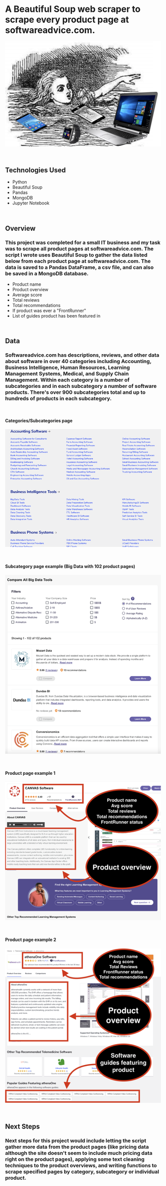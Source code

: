 # A Beautiful Soup web scraper to scrape every product page at softwareadvice.com.

![alice](images/alice_in_software_land.png)

<br>

## Technologies Used

* Python
* Beautiful Soup
* Pandas
* MongoDB
* Jupyter Notebook

<br>

## Overview

### This project was completed for a small IT business and my task was to scrape all product pages at softwareadvice.com.  The script I wrote uses Beautiful Soup to gather the data listed below from each product page at softwareadvice.com.  The data is saved to a Pandas DataFrame, a csv file, and can also be saved in a MongoDB database.

* Product name
* Product overview
* Average score
* Total reviews
* Total recommendations
* If product was ever a "FrontRunner"
* List of guides product has been featured in


<br>

## Data

###  Softwareadvice.com has descriptions, reviews, and other data about software in over 40 categories including Accounting, Business Intelligence, Human Resources, Learning Management Systems, Medical, and Supply Chain Management.  Within each category is a number of subcategories and in each subcategory a number of software products.  There's over 900 subcategories total and up to hundreds of products in each subcategory.

<br>

#### Categories/Subcategories page
![categories page](images/categories_page.png)


<br>

#### Subcategory page example (Big Data with 102 product pages)
![subcategory page](images/subcategory_page.png)



<br>

#### Product page example 1
![subcategory page](images/product_page_1.png)

<br>

#### Product page example 2 
![subcategory page](images/product_page_2.png)

<br>

## Next Steps

### Next steps for this project would include letting the script gather more data from the product pages (like pricing data although the site doesn't seem to include much pricing data right on the product pages), applying some text cleaning techniques to the product overviews, and writing functions to scrape specified pages by category, subcategory or individual product.

<br>
